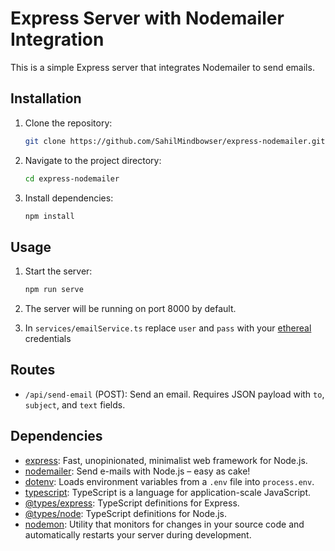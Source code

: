 # Express Server with Nodemailer Integration

This is a simple Express server that integrates Nodemailer to send emails.

## Installation

1. Clone the repository:

   ```bash
   git clone https://github.com/SahilMindbowser/express-nodemailer.git
   ```

2. Navigate to the project directory:

   ```bash
   cd express-nodemailer
   ```

3. Install dependencies:

   ```bash
   npm install
   ```

## Usage

1. Start the server:

   ```bash
   npm run serve
   ```

2. The server will be running on port 8000 by default.

3. In `services/emailService.ts` replace `user` and `pass` with your [ethereal](https://ethereal.email) credentials

## Routes

- `/api/send-email` (POST): Send an email. Requires JSON payload with `to`, `subject`, and `text` fields.

## Dependencies

- [express](https://www.npmjs.com/package/express): Fast, unopinionated, minimalist web framework for Node.js.
- [nodemailer](https://www.npmjs.com/package/nodemailer): Send e-mails with Node.js – easy as cake!
- [dotenv](https://www.npmjs.com/package/dotenv): Loads environment variables from a `.env` file into `process.env`.
- [typescript](https://www.npmjs.com/package/typescript): TypeScript is a language for application-scale JavaScript.
- [@types/express](https://www.npmjs.com/package/@types/express): TypeScript definitions for Express.
- [@types/node](https://www.npmjs.com/package/@types/node): TypeScript definitions for Node.js.
- [nodemon](https://nodemon.io/): Utility that monitors for changes in your source code and automatically restarts your server during development.
